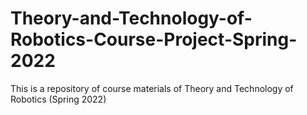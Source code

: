 # Theory-and-Technology-of-Robotics-Course-Project-Spring-2022
This is a repository of course materials of Theory and Technology of Robotics (Spring 2022)
